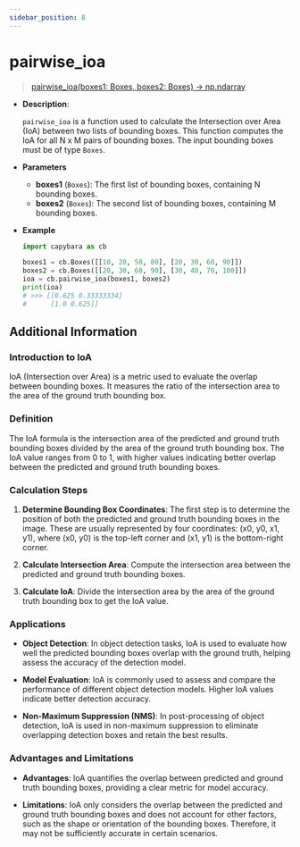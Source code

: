 ```yaml
---
sidebar_position: 8
---
```


# pairwise_ioa

> [pairwise_ioa(boxes1: Boxes, boxes2: Boxes) -> np.ndarray](https://github.com/DocsaidLab/Capybara/blob/975d62fba4f76db59e715c220f7a2af5ad8d050e/capybara/structures/functionals.py#L70)

- **Description**:

  `pairwise_ioa` is a function used to calculate the Intersection over Area (IoA) between two lists of bounding boxes. This function computes the IoA for all N x M pairs of bounding boxes. The input bounding boxes must be of type `Boxes`.

- **Parameters**

  - **boxes1** (`Boxes`): The first list of bounding boxes, containing N bounding boxes.
  - **boxes2** (`Boxes`): The second list of bounding boxes, containing M bounding boxes.

- **Example**

  ```python
  import capybara as cb

  boxes1 = cb.Boxes([[10, 20, 50, 80], [20, 30, 60, 90]])
  boxes2 = cb.Boxes([[20, 30, 60, 90], [30, 40, 70, 100]])
  ioa = cb.pairwise_ioa(boxes1, boxes2)
  print(ioa)
  # >>> [[0.625 0.33333334]
  #      [1.0 0.625]]
  ```

## Additional Information

### Introduction to IoA

IoA (Intersection over Area) is a metric used to evaluate the overlap between bounding boxes. It measures the ratio of the intersection area to the area of the ground truth bounding box.

### Definition

The IoA formula is the intersection area of the predicted and ground truth bounding boxes divided by the area of the ground truth bounding box. The IoA value ranges from 0 to 1, with higher values indicating better overlap between the predicted and ground truth bounding boxes.

### Calculation Steps

1. **Determine Bounding Box Coordinates**: The first step is to determine the position of both the predicted and ground truth bounding boxes in the image. These are usually represented by four coordinates: (x0, y0, x1, y1), where (x0, y0) is the top-left corner and (x1, y1) is the bottom-right corner.

2. **Calculate Intersection Area**: Compute the intersection area between the predicted and ground truth bounding boxes.

3. **Calculate IoA**: Divide the intersection area by the area of the ground truth bounding box to get the IoA value.

### Applications

- **Object Detection**: In object detection tasks, IoA is used to evaluate how well the predicted bounding boxes overlap with the ground truth, helping assess the accuracy of the detection model.

- **Model Evaluation**: IoA is commonly used to assess and compare the performance of different object detection models. Higher IoA values indicate better detection accuracy.

- **Non-Maximum Suppression (NMS)**: In post-processing of object detection, IoA is used in non-maximum suppression to eliminate overlapping detection boxes and retain the best results.

### Advantages and Limitations

- **Advantages**: IoA quantifies the overlap between predicted and ground truth bounding boxes, providing a clear metric for model accuracy.

- **Limitations**: IoA only considers the overlap between the predicted and ground truth bounding boxes and does not account for other factors, such as the shape or orientation of the bounding boxes. Therefore, it may not be sufficiently accurate in certain scenarios.
